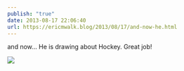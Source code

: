 ```yaml
---
publish: "true"
date: 2013-08-17 22:06:40
url: https://ericmwalk.blog/2013/08/17/and-now-he.html
---
```


and now... He is drawing about Hockey. Great job!

![](https://ericmwalk.blog/uploads/2022/e3ff7e3a71.jpg)